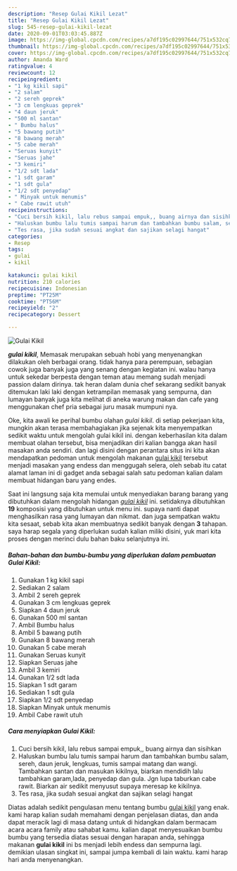```yaml
---
description: "Resep Gulai Kikil Lezat"
title: "Resep Gulai Kikil Lezat"
slug: 545-resep-gulai-kikil-lezat
date: 2020-09-01T03:03:45.887Z
image: https://img-global.cpcdn.com/recipes/a7df195c02997644/751x532cq70/gulai-kikil-foto-resep-utama.jpg
thumbnail: https://img-global.cpcdn.com/recipes/a7df195c02997644/751x532cq70/gulai-kikil-foto-resep-utama.jpg
cover: https://img-global.cpcdn.com/recipes/a7df195c02997644/751x532cq70/gulai-kikil-foto-resep-utama.jpg
author: Amanda Ward
ratingvalue: 4
reviewcount: 12
recipeingredient:
- "1 kg kikil sapi"
- "2 salam"
- "2 sereh geprek"
- "3 cm lengkuas geprek"
- "4 daun jeruk"
- "500 ml santan"
- " Bumbu halus"
- "5 bawang putih"
- "8 bawang merah"
- "5 cabe merah"
- "Seruas kunyit"
- "Seruas jahe"
- "3 kemiri"
- "1/2 sdt lada"
- "1 sdt garam"
- "1 sdt gula"
- "1/2 sdt penyedap"
- " Minyak untuk menumis"
- " Cabe rawit utuh"
recipeinstructions:
- "Cuci bersih kikil, lalu rebus sampai empuk,, buang airnya dan sisihkan"
- "Haluskan bumbu lalu tumis sampai harum dan tambahkan bumbu salam, sereh, daun jeruk, lengkuas, tumis sampai matang dan wangi. Tambahkan santan dan masukan kikilnya, biarkan mendidih lalu tambahkan garam,lada, penyedap dan gula. Jgn lupa taburkan cabe rawit. Biarkan air sedikit menyusut supaya meresap ke kikilnya."
- "Tes rasa, jika sudah sesuai angkat dan sajikan selagi hangat"
categories:
- Resep
tags:
- gulai
- kikil

katakunci: gulai kikil 
nutrition: 210 calories
recipecuisine: Indonesian
preptime: "PT25M"
cooktime: "PT56M"
recipeyield: "2"
recipecategory: Dessert

---
```



![Gulai Kikil](https://img-global.cpcdn.com/recipes/a7df195c02997644/751x532cq70/gulai-kikil-foto-resep-utama.jpg)

<b><i>gulai kikil</i></b>, Memasak merupakan sebuah hobi yang menyenangkan dilakukan oleh berbagai orang. tidak hanya para perempuan, sebagian cowok juga banyak juga yang senang dengan kegiatan ini. walau hanya untuk sekedar berpesta dengan teman atau memang sudah menjadi passion dalam dirinya. tak heran dalam dunia chef sekarang sedikit banyak ditemukan laki laki dengan ketrampilan memasak yang sempurna, dan lumayan banyak juga kita melihat di aneka warung makan dan cafe yang menggunakan chef pria sebagai juru masak mumpuni nya.



Oke, kita awali ke perihal bumbu olahan <i>gulai kikil</i>. di setiap pekerjaan kita, mungkin akan terasa membahagiakan jika sejenak kita menyempatkan sedikit waktu untuk mengolah gulai kikil ini. dengan keberhasilan kita dalam membuat olahan tersebut, bisa menjadikan diri kalian bangga akan hasil masakan anda sendiri. dan lagi disini dengan perantara situs ini kita akan mendapatkan pedoman untuk mengolah makanan <u>gulai kikil</u> tersebut menjadi masakan yang endess dan menggugah selera, oleh sebab itu catat alamat laman ini di gadget anda sebagai salah satu pedoman kalian dalam membuat hidangan baru yang endes.


Saat ini langsung saja kita memulai untuk menyediakan barang barang yang dibutuhkan dalam mengolah hidangan <u><i>gulai kikil</i></u> ini. setidaknya dibutuhkan <b>19</b> komposisi yang dibutuhkan untuk menu ini. supaya nanti dapat menghasilkan rasa yang lumayan dan nikmat. dan juga sempatkan waktu kita sesaat, sebab kita akan membuatnya sedikit banyak dengan <b>3</b> tahapan. saya harap segala yang diperlukan sudah kalian miliki disini, yuk mari kita proses dengan merinci dulu bahan baku selanjutnya ini.

<!--inarticleads1-->

##### Bahan-bahan dan bumbu-bumbu yang diperlukan dalam pembuatan Gulai Kikil:

1. Gunakan 1 kg kikil sapi
1. Sediakan 2 salam
1. Ambil 2 sereh geprek
1. Gunakan 3 cm lengkuas geprek
1. Siapkan 4 daun jeruk
1. Gunakan 500 ml santan
1. Ambil  Bumbu halus
1. Ambil 5 bawang putih
1. Gunakan 8 bawang merah
1. Gunakan 5 cabe merah
1. Gunakan Seruas kunyit
1. Siapkan Seruas jahe
1. Ambil 3 kemiri
1. Gunakan 1/2 sdt lada
1. Siapkan 1 sdt garam
1. Sediakan 1 sdt gula
1. Siapkan 1/2 sdt penyedap
1. Siapkan  Minyak untuk menumis
1. Ambil  Cabe rawit utuh




<!--inarticleads2-->

##### Cara menyiapkan Gulai Kikil:

1. Cuci bersih kikil, lalu rebus sampai empuk,, buang airnya dan sisihkan
1. Haluskan bumbu lalu tumis sampai harum dan tambahkan bumbu salam, sereh, daun jeruk, lengkuas, tumis sampai matang dan wangi. Tambahkan santan dan masukan kikilnya, biarkan mendidih lalu tambahkan garam,lada, penyedap dan gula. Jgn lupa taburkan cabe rawit. Biarkan air sedikit menyusut supaya meresap ke kikilnya.
1. Tes rasa, jika sudah sesuai angkat dan sajikan selagi hangat




Diatas adalah sedikit pengulasan menu tentang bumbu <u>gulai kikil</u> yang enak. kami harap kalian sudah memahami dengan penjelasan diatas, dan anda dapat meracik lagi di masa datang untuk di hidangkan dalam bermacam acara acara family atau sahabat kamu. kalian dapat menyesuaikan bumbu bumbu yang tersedia diatas sesuai dengan harapan anda, sehingga makanan <b>gulai kikil</b> ini bs menjadi lebih endess dan sempurna lagi. demikian ulasan singkat ini, sampai jumpa kembali di lain waktu. kami harap hari anda menyenangkan.
